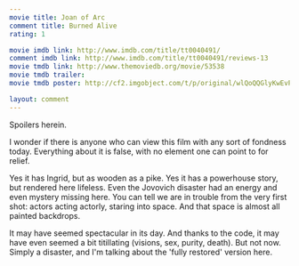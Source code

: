 ```yaml
---
movie title: Joan of Arc
comment title: Burned Alive
rating: 1

movie imdb link: http://www.imdb.com/title/tt0040491/
comment imdb link: http://www.imdb.com/title/tt0040491/reviews-13
movie tmdb link: http://www.themoviedb.org/movie/53538
movie tmdb trailer: 
movie tmdb poster: http://cf2.imgobject.com/t/p/original/wlQoQQGlyKwEvPEVnhWnLz6ROQa.jpg

layout: comment
---
```


Spoilers herein.

I wonder if there is anyone who can view this film with any sort of fondness today. Everything about it is false, with no element one can point to for relief.

Yes it has Ingrid, but as wooden as a pike. Yes it has a powerhouse story, but rendered here lifeless. Even the Jovovich disaster had an energy and even mystery missing here. You can tell we are in trouble from the very first shot: actors acting actorly, staring into space. And that space is almost all painted backdrops.

It may have seemed spectacular in its day. And thanks to the code, it may have even seemed a bit titillating (visions, sex, purity, death). But not now. Simply a disaster, and I'm talking about the 'fully restored' version here.